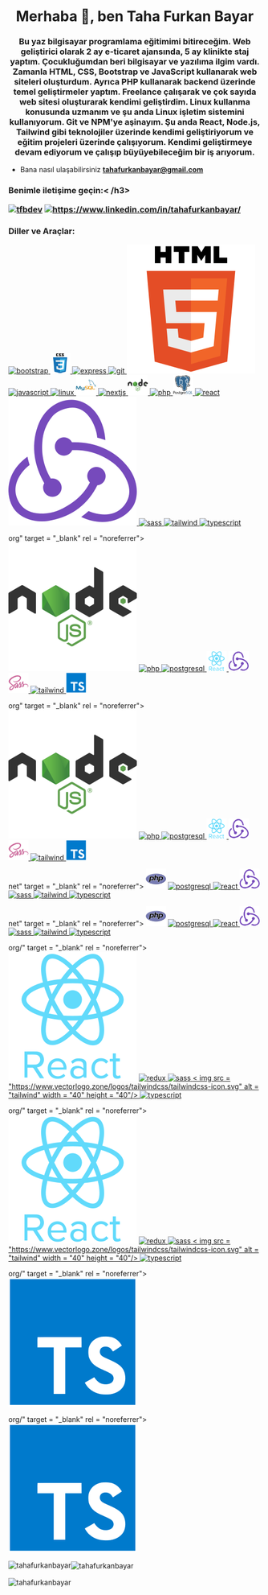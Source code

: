 <h1 align="center">Merhaba 👋, ben Taha Furkan Bayar</h1>
<h3 align="center">Bu yaz bilgisayar programlama eğitimimi bitireceğim. Web geliştirici olarak 2 ay e-ticaret ajansında, 5 ay klinikte staj yaptım. Çocukluğumdan beri bilgisayar ve yazılıma ilgim vardı. Zamanla HTML, CSS, Bootstrap ve JavaScript kullanarak web siteleri oluşturdum. Ayrıca PHP kullanarak backend üzerinde temel geliştirmeler yaptım. Freelance çalışarak ve çok sayıda web sitesi oluşturarak kendimi geliştirdim. Linux kullanma konusunda uzmanım ve şu anda Linux işletim sistemini kullanıyorum. Git ve NPM'ye aşinayım. Şu anda React, Node.js, Tailwind gibi teknolojiler üzerinde kendimi geliştiriyorum ve eğitim projeleri üzerinde çalışıyorum. Kendimi geliştirmeye devam ediyorum ve çalışıp büyüyebileceğim bir iş arıyorum.</h3>

- Bana nasıl ulaşabilirsiniz **tahafurkanbayar@gmail.com**

<h3 align="left">Benimle iletişime geçin:< /h3>
<p align = "left">
<a href = "https://twitter.com/tfbdev" target = "blank"><img align = "center" src = "https://raw.githubusercontent. com/rahuldkjain/github-profile-readme-generator/master/src/images/icons/Social/twitter.svg" alt = "tfbdev" height = "30" genişlik = "40" /></a>
<a href ="https://linkedin.com/in/https://www.linkedin.com/in/tahafurkanbayar/" target="blank"><img align="center" src="https://raw.githubusercontent .com/rahuldkjain/github-profile-readme-generator/master/src/images/icons/Social/linked-in-alt.svg" alt="https://www.linkedin.com/in/tahafurkanbayar/" height ="30" width="40" /></a>
</p>

<h3 align="left">Diller ve Araçlar:</h3>
<p align = "left"> <a href = "https://getbootstrap.com" target = "_blank" rel = "noreferrer"> <img src = "https://raw.githubusercontent.com/devicons/devicon /master/icons/bootstrap/bootstrap-plain-wordmark.svg" alt = "bootstrap" width = "40" height = "40"/> </a> <a href = "https://www.w3schools.com /css/" target = "_blank" rel = "noreferrer"> <img src = "https://raw.githubusercontent.com/devicons/devicon/master/icons/css3/css3-original-wordmark.svg" alt= "css3" width = "40" height = "40"/> </a> <a href = "https://expressjs.com" target = "_blank" rel = "noreferrer"> <img src = "https: //raw.githubusercontent.com/devicons/devicon/master/icons/express/express-original-wordmark.svg" alt = "express" width = "40" height = "40"/> </a> <a href ="https://git-scm.com/" target = "_blank" rel = "noreferrer"> <img src = "https://www.vectorlogo.zone/logos/git-scm/git-scm-icon .svg" alt = "git" width = "40" height = "40"/> </a> <a href = "https://www.w3.org/html/" target = "_blank" rel = " noreferrer"> <img src = "https://raw.githubusercontent.com/devicons/devicon/master/icons/html5/html5-original-wordmark.svg" alt = "html5" genişlik = "40" yükseklik = "40 "/> </a> <a href = "https://developer.mozilla.org/en-US/docs/Web/JavaScript" target = "_blank" rel = "noreferrer"> <img src = "https: //raw.githubusercontent.com/devicons/devicon/master/icons/javascript/javascript-original.svg" alt = "javascript" width = "40" height = "40"/> </a> <a href = " https://www.linux.org/" target = "_blank" rel = "noreferrer"> <img src = "https://raw.githubusercontent.com/devicons/devicon/master/icons/linux/linux-original .svg" alt = "linux" width = "40" height = "40"/> </a> <a href = "https://www.mysql.com/" target = "_blank" rel = "noreferrer" > <img src = "https://raw.githubusercontent.com/devicons/devicon/master/icons/mysql/mysql-original-wordmark.svg" alt = "mysql" width = "40" height = "40"/ > </a> <a href = "https://nextjs.org/" target = "_blank" rel = "noreferrer"> <img src = "https://cdn.worldvectorlogo.com/logos/nextjs-2 .svg" alt = "nextjs" width = "40" height = "40"/> </a> <a href = "https://nodejs.org" target = "_blank" rel = "noreferrer"> <img src ="https://raw.githubusercontent.com/devicons/devicon/master/icons/nodejs/nodejs-original-wordmark.svg" alt="nodejs" width="40" height="40"/> </a > <a href = "https://www.php.net" target = "_blank" rel = "noreferrer"> <img src = "https://raw.githubusercontent.com/devicons/devicon/master/icons/ php/php-original.svg" alt = "php" width = "40" height = "40"/> </a> <a href = "https://www.postgresql.org" target = "_blank" rel ="noreferrer"> <img src = "https://raw.githubusercontent.com/devicons/devicon/master/icons/postgresql/postgresql-original-wordmark.svg" alt = "postgresql" width = "40" yükseklik = "40"/> </a> <a href = "https://reactjs.org/" target = "_blank" rel = "noreferrer"> <img src = "https://raw.githubusercontent.com/devicons /devicon/master/icons/react/react-original-wordmark.svg" alt = "react" width = "40" height = "40"/> </a> <a href = "https://redux.js .org" target = "_blank" rel = "noreferrer"> <img src = "https://raw.githubusercontent.com/devicons/devicon/master/icons/redux/redux-original.svg" alt = "redux" genişlik = "40" yükseklik = "40"/> </a> <a href = "https://sass-lang.com" target = "_blank" rel = "noreferrer"> <img src = "https:/ /raw.githubusercontent.com/devicons/devicon/master/icons/sass/sass-original.svg" alt = "sass" width = "40" height = "40"/> </a> <a href = "https ://tailwindcss.com/" target = "_blank" rel = "noreferrer"> <img src = "https://www.vectorlogo.zone/logos/tailwindcss/tailwindcss-icon.svg" alt = "tailwind" genişlik ="40" height = "40"/> </a> <a href = "https://www.typescriptlang.org/" target = "_blank" rel = "noreferrer"> <img src = "https:/ /raw.githubusercontent.com/devicons/devicon/master/icons/typescript/typescript-original.svg" alt = "typescript" width = "40" height = "40"/> </a> </p>org" target = "_blank" rel = "noreferrer"> <img src = "https://raw.githubusercontent.com/devicons/devicon/master/icons/nodejs/nodejs-original-wordmark.svg" alt = "nodejs " genişlik = "40" yükseklik = "40"/> </a> <a href = "https://www.php.net" target = "_blank" rel = "noreferrer"> <img src = "https: //raw.githubusercontent.com/devicons/devicon/master/icons/php/php-original.svg" alt = "php" width = "40" height = "40"/> </a> <a href = " https://www.postgresql.org" target = "_blank" rel = "noreferrer"> <img src = "https://raw.githubusercontent.com/devicons/devicon/master/icons/postgresql/postgresql-original- wordmark.svg" alt = "postgresql" width = "40" height = "40"/> </a> <a href = "https://reactjs.org/" target = "_blank" rel = "noreferrer"> <img src = "https://raw.githubusercontent.com/devicons/devicon/master/icons/react/react-original-wordmark.svg" alt = "react" width = "40" height = "40"/> </a> <a href = "https://redux.js.org" target = "_blank" rel = "noreferrer"> <img src = "https://raw.githubusercontent.com/devicons/devicon/master /icons/redux/redux-original.svg" alt = "redux" width = "40" height = "40"/> </a> <a href = "https://sass-lang.com" target = " _blank" rel = "noreferrer"> <img src = "https://raw.githubusercontent.com/devicons/devicon/master/icons/sass/sass-original.svg" alt = "sass" width = "40" yükseklik ="40"/> </a> <a href = "https://tailwindcss.com/" target = "_blank" rel = "noreferrer"> <img src = "https://www.vectorlogo.zone/ logos/tailwindcss/tailwindcss-icon.svg" alt = "tailwind" width = "40" height = "40"/> </a> <a href = "https://www.typescriptlang.org/" target = " _blank" rel = "noreferrer"> <img src = "https://raw.githubusercontent.com/devicons/devicon/master/icons/typescript/typescript-original.svg" alt = "typescript" width = "40" yükseklik ="40"/> </a> </p>org" target = "_blank" rel = "noreferrer"> <img src = "https://raw.githubusercontent.com/devicons/devicon/master/icons/nodejs/nodejs-original-wordmark.svg" alt = "nodejs " genişlik = "40" yükseklik = "40"/> </a> <a href = "https://www.php.net" target = "_blank" rel = "noreferrer"> <img src = "https: //raw.githubusercontent.com/devicons/devicon/master/icons/php/php-original.svg" alt = "php" width = "40" height = "40"/> </a> <a href = " https://www.postgresql.org" target = "_blank" rel = "noreferrer"> <img src = "https://raw.githubusercontent.com/devicons/devicon/master/icons/postgresql/postgresql-original- wordmark.svg" alt = "postgresql" width = "40" height = "40"/> </a> <a href = "https://reactjs.org/" target = "_blank" rel = "noreferrer"> <img src = "https://raw.githubusercontent.com/devicons/devicon/master/icons/react/react-original-wordmark.svg" alt = "react" width = "40" height = "40"/> </a> <a href = "https://redux.js.org" target = "_blank" rel = "noreferrer"> <img src = "https://raw.githubusercontent.com/devicons/devicon/master /icons/redux/redux-original.svg" alt = "redux" width = "40" height = "40"/> </a> <a href = "https://sass-lang.com" target = " _blank" rel = "noreferrer"> <img src = "https://raw.githubusercontent.com/devicons/devicon/master/icons/sass/sass-original.svg" alt = "sass" width = "40" yükseklik ="40"/> </a> <a href = "https://tailwindcss.com/" target = "_blank" rel = "noreferrer"> <img src = "https://www.vectorlogo.zone/ logos/tailwindcss/tailwindcss-icon.svg" alt = "tailwind" width = "40" height = "40"/> </a> <a href = "https://www.typescriptlang.org/" target = " _blank" rel = "noreferrer"> <img src = "https://raw.githubusercontent.com/devicons/devicon/master/icons/typescript/typescript-original.svg" alt = "typescript" width = "40" yükseklik ="40"/> </a> </p>net" target = "_blank" rel = "noreferrer"> <img src = "https://raw.githubusercontent.com/devicons/devicon/master/icons/php/php-original.svg" alt = "php" genişlik ="40" height = "40"/> </a> <a href = "https://www.postgresql.org" target = "_blank" rel = "noreferrer"> <img src = "https:// raw.githubusercontent.com/devicons/devicon/master/icons/postgresql/postgresql-original-wordmark.svg" alt = "postgresql" width = "40" height = "40"/> </a> <a href = " https://reactjs.org/" target = "_blank" rel = "noreferrer"> <img src = "https://raw.githubusercontent.com/devicons/devicon/master/icons/react/react-original-wordmark .svg" alt = "react" width = "40" height = "40"/> </a> <a href = "https://redux.js.org" target = "_blank" rel = "noreferrer"> <img src = "https://raw.githubusercontent.com/devicons/devicon/master/icons/redux/redux-original.svg" alt = "redux" width = "40" yükseklik = "40"/> </ a> <a href = "https://sass-lang.com" target = "_blank" rel = "noreferrer"> <img src = "https://raw.githubusercontent.com/devicons/devicon/master/icons /sass/sass-original.svg" alt = "sass" width = "40" height = "40"/> </a> <a href = "https://tailwindcss.com/" target = "_blank" rel ="noreferrer"> <img src = "https://www.vectorlogo.zone/logos/tailwindcss/tailwindcss-icon.svg" alt = "tailwind" width = "40" height = "40"/> </a > <a href = "https://www.typescriptlang.org/" target = "_blank" rel = "noreferrer"> <img src = "https://raw.githubusercontent.com/devicons/devicon/master/icons /typescript/typescript-original.svg" alt = "typescript" width = "40" height = "40"/> </a> </p>net" target = "_blank" rel = "noreferrer"> <img src = "https://raw.githubusercontent.com/devicons/devicon/master/icons/php/php-original.svg" alt = "php" genişlik ="40" height = "40"/> </a> <a href = "https://www.postgresql.org" target = "_blank" rel = "noreferrer"> <img src = "https:// raw.githubusercontent.com/devicons/devicon/master/icons/postgresql/postgresql-original-wordmark.svg" alt = "postgresql" width = "40" height = "40"/> </a> <a href = " https://reactjs.org/" target = "_blank" rel = "noreferrer"> <img src = "https://raw.githubusercontent.com/devicons/devicon/master/icons/react/react-original-wordmark .svg" alt = "react" width = "40" height = "40"/> </a> <a href = "https://redux.js.org" target = "_blank" rel = "noreferrer"> <img src = "https://raw.githubusercontent.com/devicons/devicon/master/icons/redux/redux-original.svg" alt = "redux" width = "40" yükseklik = "40"/> </ a> <a href = "https://sass-lang.com" target = "_blank" rel = "noreferrer"> <img src = "https://raw.githubusercontent.com/devicons/devicon/master/icons /sass/sass-original.svg" alt = "sass" width = "40" height = "40"/> </a> <a href = "https://tailwindcss.com/" target = "_blank" rel ="noreferrer"> <img src = "https://www.vectorlogo.zone/logos/tailwindcss/tailwindcss-icon.svg" alt = "tailwind" width = "40" height = "40"/> </a > <a href = "https://www.typescriptlang.org/" target = "_blank" rel = "noreferrer"> <img src = "https://raw.githubusercontent.com/devicons/devicon/master/icons /typescript/typescript-original.svg" alt = "typescript" width = "40" height = "40"/> </a> </p>org/" target = "_blank" rel = "noreferrer"> <img src = "https://raw.githubusercontent.com/devicons/devicon/master/icons/react/react-original-wordmark.svg" alt = " tepki" genişlik = "40" yükseklik = "40"/> </a> <a href = "https://redux.js.org" target = "_blank" rel = "noreferrer"> <img src = "https ://raw.githubusercontent.com/devicons/devicon/master/icons/redux/redux-original.svg" alt = "redux" width = "40" height = "40"/> </a> <a href= "https://sass-lang.com" target = "_blank" rel = "noreferrer"> <img src = "https://raw.githubusercontent.com/devicons/devicon/master/icons/sass/sass-original .svg" alt = "sass" width = "40" height = "40"/> </a> <a href = "https://tailwindcss.com/" target = "_blank" rel = "noreferrer"> < img src = "https://www.vectorlogo.zone/logos/tailwindcss/tailwindcss-icon.svg" alt = "tailwind" width = "40" height = "40"/> </a> <a href = " https://www.typescriptlang.org/" target = "_blank" rel = "noreferrer"> <img src = "https://raw.githubusercontent.com/devicons/devicon/master/icons/typescript/typescript-original .svg" alt = "typescript" width = "40" height = "40"/> </a> </p>org/" target = "_blank" rel = "noreferrer"> <img src = "https://raw.githubusercontent.com/devicons/devicon/master/icons/react/react-original-wordmark.svg" alt = " tepki" genişlik = "40" yükseklik = "40"/> </a> <a href = "https://redux.js.org" target = "_blank" rel = "noreferrer"> <img src = "https ://raw.githubusercontent.com/devicons/devicon/master/icons/redux/redux-original.svg" alt = "redux" width = "40" height = "40"/> </a> <a href= "https://sass-lang.com" target = "_blank" rel = "noreferrer"> <img src = "https://raw.githubusercontent.com/devicons/devicon/master/icons/sass/sass-original .svg" alt = "sass" width = "40" height = "40"/> </a> <a href = "https://tailwindcss.com/" target = "_blank" rel = "noreferrer"> < img src = "https://www.vectorlogo.zone/logos/tailwindcss/tailwindcss-icon.svg" alt = "tailwind" width = "40" height = "40"/> </a> <a href = " https://www.typescriptlang.org/" target = "_blank" rel = "noreferrer"> <img src = "https://raw.githubusercontent.com/devicons/devicon/master/icons/typescript/typescript-original .svg" alt = "typescript" width = "40" height = "40"/> </a> </p>org/" target = "_blank" rel = "noreferrer"> <img src = "https://raw.githubusercontent.com/devicons/devicon/master/icons/typescript/typescript-original.svg" alt = "typescript" genişlik = "40" yükseklik = "40"/> </a> </p>org/" target = "_blank" rel = "noreferrer"> <img src = "https://raw.githubusercontent.com/devicons/devicon/master/icons/typescript/typescript-original.svg" alt = "typescript" genişlik = "40" yükseklik = "40"/> </a> </p>

<p><img align = "left" src = "https://github-readme-stats.vercel.app/api/top-langs?username=tahafurkanbayar&show_icons=true&locale=en&layout=compact" alt = "tahafurkanbayar" /> </p>

<p> <img align = "center" src = "https://github-readme-stats.vercel.app/api?username=tahafurkanbayar&show_icons=true&locale=en" alt = "tahafurkanbayar" /> </p>

<p><img align = "center" src = "https://github-readme-streak-stats.herokuapp.com/?user=tahafurkanbayar&" alt = "tahafurkanbayar" /></p>
